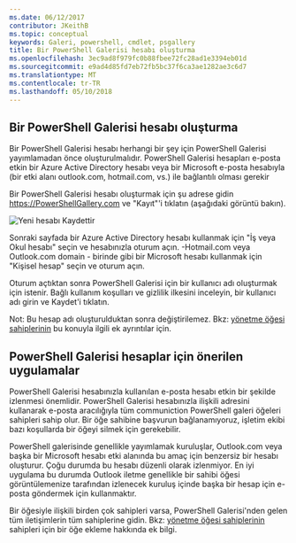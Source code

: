 ```yaml
---
ms.date: 06/12/2017
contributor: JKeithB
ms.topic: conceptual
keywords: Galeri, powershell, cmdlet, psgallery
title: Bir PowerShell Galerisi hesabı oluşturma
ms.openlocfilehash: 3ec9ad8f979fc0b88fbee72fc28ad1e3394eb01d
ms.sourcegitcommit: e9ad4d85fd7eb72fb5bc37f6ca3ae1282ae3c6d7
ms.translationtype: MT
ms.contentlocale: tr-TR
ms.lasthandoff: 05/10/2018
---
```

## <a name="creating-a-powershell-gallery-account"></a>Bir PowerShell Galerisi hesabı oluşturma

Bir PowerShell Galerisi hesabı herhangi bir şey için PowerShell Galerisi yayımlamadan önce oluşturulmalıdır.
PowerShell Galerisi hesapları e-posta etkin bir Azure Active Directory hesabı veya bir Microsoft e-posta hesabıyla (bir etki alanı outlook.com, hotmail.com, vs.) ile bağlantılı olması gerekir

Bir PowerShell Galerisi hesabı oluşturmak için şu adrese gidin https://PowerShellGallery.com ve "Kayıt"'i tıklatın (aşağıdaki görüntü bakın).

![Yeni hesabı Kaydettir](../../Images/CreatingAccount-Register.png)

Sonraki sayfada bir Azure Active Directory hesabı kullanmak için "İş veya Okul hesabı" seçin ve hesabınızla oturum açın.
-Hotmail.com veya Outlook.com domain - birinde gibi bir Microsoft hesabı kullanmak için "Kişisel hesap" seçin ve oturum açın.

Oturum açtıktan sonra PowerShell Galerisi için bir kullanıcı adı oluşturmak için istenir.
Bağlı kullanım koşulları ve gizlilik ilkesini inceleyin, bir kullanıcı adı girin ve Kaydet'i tıklatın.

Not: Bu hesap adı oluşturulduktan sonra değiştirilemez.
Bkz: [yönetme öğesi sahiplerinin](https://msdn.microsoft.com/powershell/gallery/psgallery/managing-item-owners) bu konuyla ilgili ek ayrıntılar için.

## <a name="recommended-practices-for-powershell-gallery-accounts"></a>PowerShell Galerisi hesaplar için önerilen uygulamalar

PowerShell Galerisi hesabınızla kullanılan e-posta hesabı etkin bir şekilde izlenmesi önemlidir.
PowerShell Galerisi hesabınızla ilişkili adresini kullanarak e-posta aracılığıyla tüm communiction PowerShell galeri öğeleri sahipleri sahip olur.
Bir öğe sahibine başvurun bağlanamıyoruz, işletim ekibi bazı koşullarda bir öğeyi silmek için gerekebilir.

PowerShell galerisinde genellikle yayımlamak kuruluşlar, Outlook.com veya başka bir Microsoft hesabı etki alanında bu amaç için benzersiz bir hesabı oluşturur.
Çoğu durumda bu hesabı düzenli olarak izlenmiyor.
En iyi uygulama bu durumda Outlook iletme genellikle bir sahibi öğesi görüntülemenize tarafından izlenecek kuruluş içinde başka bir hesap için e-posta göndermek için kullanmaktır.

Bir öğesiyle ilişkili birden çok sahipleri varsa, PowerShell Galerisi'nden gelen tüm iletişimlerin tüm sahiplerine gidin.
Bkz: [yönetme öğesi sahiplerinin](https://msdn.microsoft.com/powershell/gallery/psgallery/managing-item-owners) sahipleri için bir öğe ekleme hakkında ek bilgi.
